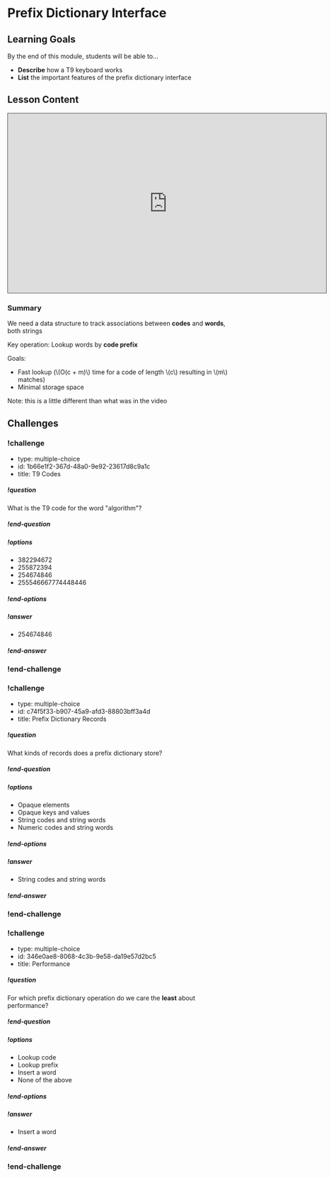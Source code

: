 # Prefix Dictionary Interface

## Learning Goals

By the end of this module, students will be able to...

- **Describe** how a T9 keyboard works
- **List** the important features of the prefix dictionary interface

## Lesson Content

<iframe src="https://adaacademy.hosted.panopto.com/Panopto/Pages/Embed.aspx?id=559f97a6-fd0a-49c3-b02d-abcf013221fa&autoplay=false&offerviewer=true&showtitle=true&showbrand=false&start=0&interactivity=all" width=720 height=405 style="border: 1px solid #464646;" allowfullscreen allow="autoplay"></iframe>

### Summary

We need a data structure to track associations between **codes** and **words**, both strings

Key operation: Lookup words by **code prefix**

Goals:

- Fast lookup (\\(O(c + m)\\) time for a code of length \\(c\\) resulting in \\(m\\) matches)
- Minimal storage space

Note: this is a little different than what was in the video

## Challenges

<!-- >>>>>>>>>>>>>>>>>>>>>> BEGIN CHALLENGE >>>>>>>>>>>>>>>>>>>>>> -->
<!-- Replace everything in square brackets [] and remove brackets  -->

### !challenge

* type: multiple-choice
* id: 1b66e1f2-367d-48a0-9e92-23617d8c9a1c
* title: T9 Codes

##### !question

What is the T9 code for the word "algorithm"?

##### !end-question

##### !options

* 382294672
* 255872394
* 254674846
* 255546667774448446

##### !end-options

##### !answer

* 254674846

##### !end-answer

<!-- other optional sections -->
<!-- !hint - !end-hint (markdown, users can see after a failed attempt) -->
<!-- !rubric - !end-rubric (markdown, instructors can see while scoring a checkpoint) -->
<!-- !explanation - !end-explanation (markdown, students can see after answering correctly) -->

### !end-challenge

<!-- ======================= END CHALLENGE ======================= -->
<!-- >>>>>>>>>>>>>>>>>>>>>> BEGIN CHALLENGE >>>>>>>>>>>>>>>>>>>>>> -->
<!-- Replace everything in square brackets [] and remove brackets  -->

### !challenge

* type: multiple-choice
* id: c74f5f33-b907-45a9-afd3-88803bff3a4d
* title: Prefix Dictionary Records

##### !question

What kinds of records does a prefix dictionary store?

##### !end-question

##### !options

* Opaque elements
* Opaque keys and values
* String codes and string words
* Numeric codes and string words

##### !end-options

##### !answer

* String codes and string words

##### !end-answer

<!-- other optional sections -->
<!-- !hint - !end-hint (markdown, users can see after a failed attempt) -->
<!-- !rubric - !end-rubric (markdown, instructors can see while scoring a checkpoint) -->
<!-- !explanation - !end-explanation (markdown, students can see after answering correctly) -->

### !end-challenge

<!-- ======================= END CHALLENGE ======================= -->

<!-- >>>>>>>>>>>>>>>>>>>>>> BEGIN CHALLENGE >>>>>>>>>>>>>>>>>>>>>> -->
<!-- Replace everything in square brackets [] and remove brackets  -->

### !challenge

* type: multiple-choice
* id: 346e0ae8-8068-4c3b-9e58-da19e57d2bc5
* title: Performance

##### !question

For which prefix dictionary operation do we care the **least** about performance?

##### !end-question

##### !options

* Lookup code
* Lookup prefix
* Insert a word
* None of the above

##### !end-options

##### !answer

* Insert a word

##### !end-answer

<!-- other optional sections -->
<!-- !hint - !end-hint (markdown, users can see after a failed attempt) -->
<!-- !rubric - !end-rubric (markdown, instructors can see while scoring a checkpoint) -->
<!-- !explanation - !end-explanation (markdown, students can see after answering correctly) -->

### !end-challenge

<!-- ======================= END CHALLENGE ======================= -->
